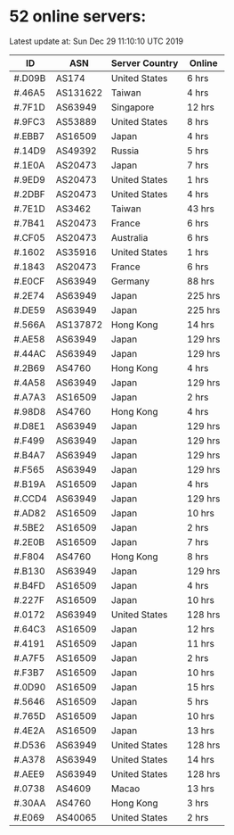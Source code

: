 # 52 online servers:

Latest update at: Sun Dec 29 11:10:10 UTC 2019

| ID | ASN | Server Country | Online |
| -- | --- | -------------- | ------ |
| #.D09B | AS174 | United States | 6 hrs |
| #.46A5 | AS131622 | Taiwan | 4 hrs |
| #.7F1D | AS63949 | Singapore | 12 hrs |
| #.9FC3 | AS53889 | United States | 8 hrs |
| #.EBB7 | AS16509 | Japan | 4 hrs |
| #.14D9 | AS49392 | Russia | 5 hrs |
| #.1E0A | AS20473 | Japan | 7 hrs |
| #.9ED9 | AS20473 | United States | 1 hrs |
| #.2DBF | AS20473 | United States | 4 hrs |
| #.7E1D | AS3462 | Taiwan | 43 hrs |
| #.7B41 | AS20473 | France | 6 hrs |
| #.CF05 | AS20473 | Australia | 6 hrs |
| #.1602 | AS35916 | United States | 1 hrs |
| #.1843 | AS20473 | France | 6 hrs |
| #.E0CF | AS63949 | Germany | 88 hrs |
| #.2E74 | AS63949 | Japan | 225 hrs |
| #.DE59 | AS63949 | Japan | 225 hrs |
| #.566A | AS137872 | Hong Kong | 14 hrs |
| #.AE58 | AS63949 | Japan | 129 hrs |
| #.44AC | AS63949 | Japan | 129 hrs |
| #.2B69 | AS4760 | Hong Kong | 4 hrs |
| #.4A58 | AS63949 | Japan | 129 hrs |
| #.A7A3 | AS16509 | Japan | 2 hrs |
| #.98D8 | AS4760 | Hong Kong | 4 hrs |
| #.D8E1 | AS63949 | Japan | 129 hrs |
| #.F499 | AS63949 | Japan | 129 hrs |
| #.B4A7 | AS63949 | Japan | 129 hrs |
| #.F565 | AS63949 | Japan | 129 hrs |
| #.B19A | AS16509 | Japan | 4 hrs |
| #.CCD4 | AS63949 | Japan | 129 hrs |
| #.AD82 | AS16509 | Japan | 10 hrs |
| #.5BE2 | AS16509 | Japan | 2 hrs |
| #.2E0B | AS16509 | Japan | 7 hrs |
| #.F804 | AS4760 | Hong Kong | 8 hrs |
| #.B130 | AS63949 | Japan | 129 hrs |
| #.B4FD | AS16509 | Japan | 4 hrs |
| #.227F | AS16509 | Japan | 10 hrs |
| #.0172 | AS63949 | United States | 128 hrs |
| #.64C3 | AS16509 | Japan | 12 hrs |
| #.4191 | AS16509 | Japan | 11 hrs |
| #.A7F5 | AS16509 | Japan | 2 hrs |
| #.F3B7 | AS16509 | Japan | 10 hrs |
| #.0D90 | AS16509 | Japan | 15 hrs |
| #.5646 | AS16509 | Japan | 5 hrs |
| #.765D | AS16509 | Japan | 10 hrs |
| #.4E2A | AS16509 | Japan | 13 hrs |
| #.D536 | AS63949 | United States | 128 hrs |
| #.A378 | AS63949 | United States | 14 hrs |
| #.AEE9 | AS63949 | United States | 128 hrs |
| #.0738 | AS4609 | Macao | 13 hrs |
| #.30AA | AS4760 | Hong Kong | 3 hrs |
| #.E069 | AS40065 | United States | 2 hrs |

